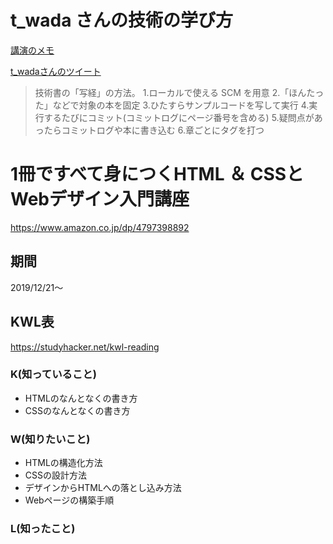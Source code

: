 # t_wada さんの技術の学び方

[講演のメモ](http://sinnderu.hatenablog.com/entry/2017/09/23/201551)

[t_wadaさんのツイート](https://twitter.com/t_wada/status/9000231741)

>技術書の「写経」の方法。 1.ローカルで使える SCM を用意 2.「ほんたった」などで対象の本を固定 3.ひたすらサンプルコードを写して実行 4.実行するたびにコミット(コミットログにページ番号を含める) 5.疑問点があったらコミットログや本に書き込む 6.章ごとにタグを打つ


# 1冊ですべて身につくHTML ＆ CSSとWebデザイン入門講座

https://www.amazon.co.jp/dp/4797398892

## 期間
2019/12/21～


## KWL表
https://studyhacker.net/kwl-reading

### K(知っていること)
- HTMLのなんとなくの書き方
- CSSのなんとなくの書き方

### W(知りたいこと)
- HTMLの構造化方法
- CSSの設計方法
- デザインからHTMLへの落とし込み方法
- Webページの構築手順

### L(知ったこと)
